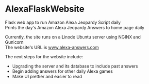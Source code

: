 # AlexaFlaskWebsite
Flask web app to run Amazon Alexa Jeopardy Script daily <br>
Prints the day's Amazon Alexa Jeopardy Answers to home page daily <br>

Currently, the site runs on a Linode Ubuntu server using NGINX and Gunicorn <br>
The website's URL is www.alexa-answers.com <br>

The next steps for the website include:
  * Upgrading the server and its database to include past answers
  * Begin adding answers for other daily Alexa games
  * Make UI prettier and easier to read
